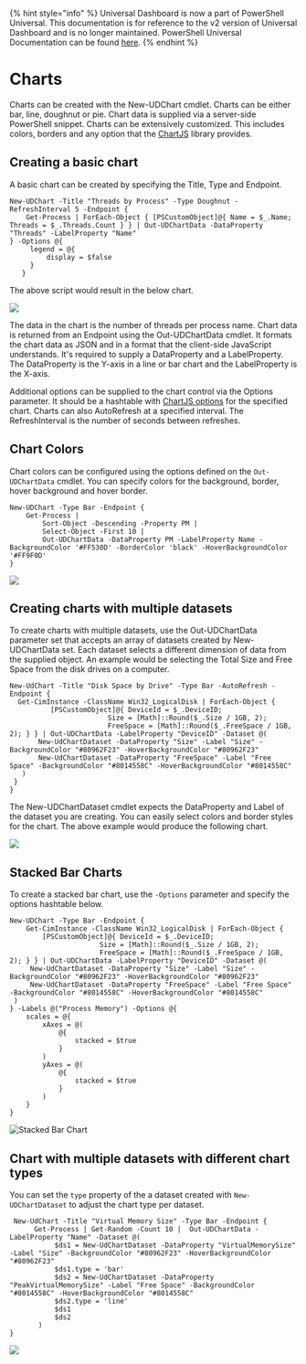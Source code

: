 ﻿{% hint style="info" %}
Universal Dashboard is now a part of PowerShell Universal. This documentation is for reference to the v2 version of Universal Dashboard and is no longer maintained. PowerShell Universal Documentation can be found [here](https://docs.ironmansoftware.com).
{% endhint %}


# Charts

Charts can be created with the New-UDChart cmdlet. Charts can be either bar, line, doughnut or pie. Chart data is supplied via a server-side PowerShell snippet. Charts can be extensively customized. This includes colors, borders and any option that the [ChartJS](http://www.chartjs.org/) library provides.

## Creating a basic chart

A basic chart can be created by specifying the Title, Type and Endpoint.

```text
New-UDChart -Title "Threads by Process" -Type Doughnut -RefreshInterval 5 -Endpoint {  
    Get-Process | ForEach-Object { [PSCustomObject]@{ Name = $_.Name; Threads = $_.Threads.Count } } | Out-UDChartData -DataProperty "Threads" -LabelProperty "Name"  
} -Options @{  
     legend = @{  
         display = $false  
     }  
   }
```

The above script would result in the below chart.

![](../../.gitbook/assets/threads_by_process.png)

The data in the chart is the number of threads per process name. Chart data is returned from an Endpoint using the Out-UDChartData cmdlet. It formats the chart data as JSON and in a format that the client-side JavaScript understands. It's required to supply a DataProperty and a LabelProperty. The DataProperty is the Y-axis in a line or bar chart and the LabelProperty is the X-axis.

Additional options can be supplied to the chart control via the Options parameter. It should be a hashtable with [ChartJS options](http://www.chartjs.org/docs/latest/charts/line.html#disable-animations) for the specified chart. Charts can also AutoRefresh at a specified interval. The RefreshInterval is the number of seconds between refreshes.

## Chart Colors

Chart colors can be configured using the options defined on the `Out-UDChartData` cmdlet. You can specify colors for the background, border, hover background and hover border.

```text
New-UDChart -Type Bar -Endpoint {
    Get-Process | 
        Sort-Object -Descending -Property PM | 
        Select-Object -First 10 | 
        Out-UDChartData -DataProperty PM -LabelProperty Name -BackgroundColor '#FF530D' -BorderColor 'black' -HoverBackgroundColor '#FF9F0D'
}
```

![](../../.gitbook/assets/image%20%2814%29.png)

## Creating charts with multiple datasets

To create charts with multiple datasets, use the Out-UDChartData parameter set that accepts an array of datasets created by New-UDChartData set. Each dataset selects a different dimension of data from the supplied object. An example would be selecting the Total Size and Free Space from the disk drives on a computer.

```text
New-UdChart -Title "Disk Space by Drive" -Type Bar -AutoRefresh -Endpoint {
  Get-CimInstance -ClassName Win32_LogicalDisk | ForEach-Object {
          [PSCustomObject]@{ DeviceId = $_.DeviceID;
                        Size = [Math]::Round($_.Size / 1GB, 2);
                        FreeSpace = [Math]::Round($_.FreeSpace / 1GB, 2); } } | Out-UDChartData -LabelProperty "DeviceID" -Dataset @(
       New-UdChartDataset -DataProperty "Size" -Label "Size" -BackgroundColor "#80962F23" -HoverBackgroundColor "#80962F23"
       New-UdChartDataset -DataProperty "FreeSpace" -Label "Free Space" -BackgroundColor "#8014558C" -HoverBackgroundColor "#8014558C"
   )
 }
}
```

The New-UDChartDataset cmdlet expects the DataProperty and Label of the dataset you are creating. You can easily select colors and border styles for the chart. The above example would produce the following chart.

![](../../.gitbook/assets/drive_space_example.png)

## Stacked Bar Charts

To create a stacked bar chart, use the `-Options` parameter and specify the options hashtable below.

```text
New-UDChart -Type Bar -Endpoint {
    Get-CimInstance -ClassName Win32_LogicalDisk | ForEach-Object {
        [PSCustomObject]@{ DeviceId = $_.DeviceID;
                      Size = [Math]::Round($_.Size / 1GB, 2);
                      FreeSpace = [Math]::Round($_.FreeSpace / 1GB, 2); } } | Out-UDChartData -LabelProperty "DeviceID" -Dataset @(
     New-UdChartDataset -DataProperty "Size" -Label "Size" -BackgroundColor "#80962F23" -HoverBackgroundColor "#80962F23"
     New-UdChartDataset -DataProperty "FreeSpace" -Label "Free Space" -BackgroundColor "#8014558C" -HoverBackgroundColor "#8014558C"
 )
} -Labels @("Process Memory") -Options @{
    scales = @{
        xAxes = @(
            @{
                stacked = $true
            }
        )
        yAxes = @(
            @{
                stacked = $true
            }
        )
    }
}
```

![Stacked Bar Chart](../../.gitbook/assets/image%20%2843%29.png)

## Chart with multiple datasets with different chart types

You can set the `type` property of the a dataset created with `New-UDChartDataset` to adjust the chart type per dataset.

```text
 New-UdChart -Title "Virtual Memory Size" -Type Bar -Endpoint {
      Get-Process | Get-Random -Count 10 |  Out-UDChartData -LabelProperty "Name" -Dataset @(
           $ds1 = New-UdChartDataset -DataProperty "VirtualMemorySize" -Label "Size" -BackgroundColor "#80962F23" -HoverBackgroundColor "#80962F23" 
           $ds1.type = 'bar'
           $ds2 = New-UdChartDataset -DataProperty "PeakVirtualMemorySize" -Label "Free Space" -BackgroundColor "#8014558C" -HoverBackgroundColor "#8014558C"
           $ds2.type = 'line'
           $ds1
           $ds2
       )
}
```

![](../../.gitbook/assets/image%20%2859%29.png)



